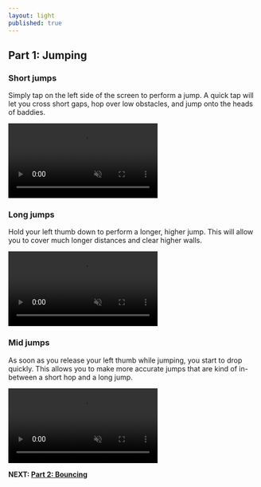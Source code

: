 ```yaml
---
layout: light
published: true
---
```


## Part 1: Jumping

### Short jumps

Simply tap on the left side of the screen to perform a jump. A quick tap will let you cross short gaps, hop over low obstacles, and jump onto the heads of baddies.

<video autoplay="" loop="" muted="">
	<source type="video/webm" src="http://i.imgur.com/A9ELh38.webm">
    <source type="video/mp4" src="http://i.imgur.com/A9ELh38.mp4">
</video>

### Long jumps

Hold your left thumb down to perform a longer, higher jump. This will allow you to cover much longer distances and clear higher walls.

<video autoplay="" loop="" muted="">
	<source type="video/webm" src="http://i.imgur.com/9Wpf3G8.webm">
    <source type="video/mp4" src="http://i.imgur.com/9Wpf3G8.mp4">
</video>

### Mid jumps

As soon as you release your left thumb while jumping, you start to drop quickly. This allows you to make more accurate jumps that are kind of in-between a short hop and a long jump.

<video autoplay="" loop="" muted="">
	<source type="video/webm" src="http://i.imgur.com/cjZsNLc.webm">
    <source type="video/mp4" src="http://i.imgur.com/cjZsNLc.mp4">
</video>

**NEXT: [Part 2: Bouncing](/manual/bouncing)**
